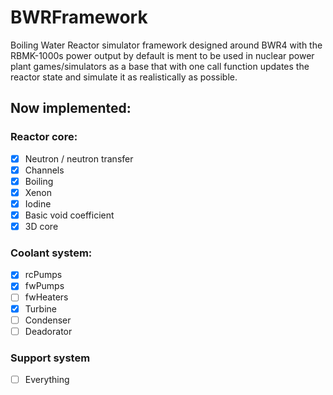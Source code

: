 # BWRFramework
Boiling Water Reactor simulator framework designed around BWR4 with the RBMK-1000s power output by default is ment to be used in nuclear power plant games/simulators as a base that with one call function updates the reactor state and simulate it as realistically as possible.

## Now implemented:

### Reactor core:
- [x] Neutron / neutron transfer
- [x] Channels
- [x] Boiling
- [x] Xenon
- [x] Iodine
- [x] Basic void coefficient
- [x] 3D core

### Coolant system:
- [x] rcPumps
- [x] fwPumps
- [ ] fwHeaters
- [x] Turbine
- [ ] Condenser
- [ ] Deadorator

### Support system
- [ ] Everything 
